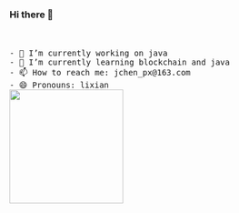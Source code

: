### Hi there 👋


<p>
  <br><br>
  <samp>
- 🔭 I’m currently working on java <br> 
- 🌱 I’m currently learning blockchain and java <br> 
- 📫 How to reach me: jchen_px@163.com <br> 
- 😄 Pronouns: lixian <br> 
    <img src="http://qiniu.whoiszxl.com/pikachu.gif" width="200px" align="center">
  </samp>
</p>

